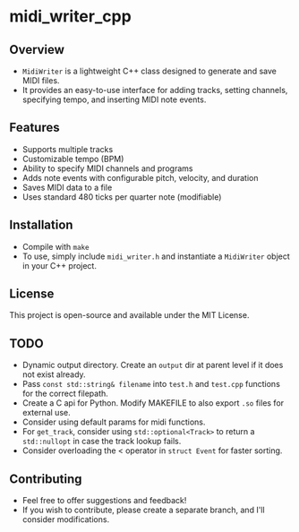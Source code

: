 # midi_writer_cpp
## Overview
- `MidiWriter` is a lightweight C++ class designed to generate and save MIDI files.
- It provides an easy-to-use interface for adding tracks, setting channels, specifying tempo, and inserting MIDI note events.

## Features
- Supports multiple tracks
- Customizable tempo (BPM)
- Ability to specify MIDI channels and programs
- Adds note events with configurable pitch, velocity, and duration
- Saves MIDI data to a file
- Uses standard 480 ticks per quarter note (modifiable)

## Installation
* Compile with `make`
* To use, simply include `midi_writer.h` and instantiate a `MidiWriter` object in your C++ project.

## License
This project is open-source and available under the MIT License.

## TODO
* Dynamic output directory. Create an `output` dir at parent level if it does not exist already. 
* Pass `const std::string& filename` into `test.h` and `test.cpp` functions for the correct filepath.
* Create a C api for Python. Modify MAKEFILE to also export `.so` files for external use.
* Consider using default params for midi functions.
* For `get_track`, consider using `std::optional<Track>` to return a `std::nullopt` in case the track lookup fails.
* Consider overloading the < operator in `struct Event` for faster sorting.

## Contributing
- Feel free to offer suggestions and feedback!
- If you wish to contribute, please create a separate branch, and I'll consider modifications.
